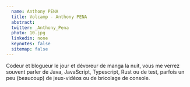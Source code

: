 ```yaml
---
  name: Anthony PENA
  title: Volcamp - Anthony PENA
  abstract: 
  twitter: _Anthony_Pena
  photo: 10.jpg
  linkedin: none
  keynotes: false
  sitemap: false
---
```

Codeur et blogueur le jour et dévoreur de manga la nuit, vous me verrez souvent parler de Java, JavaScript, Typescript, Rust ou de test, parfois un peu (beaucoup) de jeux-vidéos ou de bricolage de console.